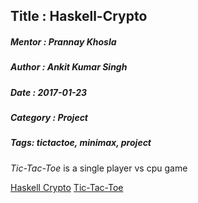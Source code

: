 ## Title         : Haskell-Crypto
##### Mentor      : Prannay Khosla
##### Author     : Ankit Kumar Singh
##### Date       : 2017-01-23
##### Category   : Project 
##### Tags: tictactoe,   minimax,    project

*Tic-Tac-Toe* is a single player vs cpu game

[Haskell Crypto](http://github.com/ankitaks/ACA_Haskell )
[Tic-Tac-Toe](https://github.com/ankitaks/ACA_Haskell/tree/master/week4)
